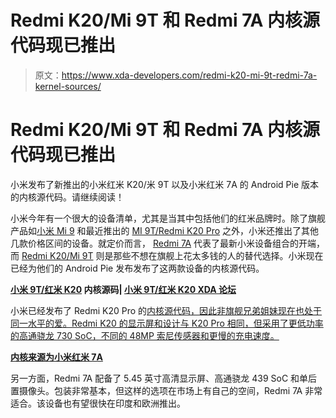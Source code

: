# Redmi K20/Mi 9T 和 Redmi 7A 内核源代码现已推出

> 原文：<https://www.xda-developers.com/redmi-k20-mi-9t-redmi-7a-kernel-sources/>

# Redmi K20/Mi 9T 和 Redmi 7A 内核源代码现已推出

小米发布了新推出的小米红米 K20/米 9T 以及小米红米 7A 的 Android Pie 版本的内核源代码。请继续阅读！

小米今年有一个很大的设备清单，尤其是当其中包括他们的红米品牌时。除了旗舰产品如[小米 Mi 9](https://www.xda-developers.com/xiaomi-mi-9-review/) 和最近推出的 [MI 9T/Redmi K20 Pro](https://www.xda-developers.com/xiaomi-redmi-k20-pro-launch-china/) 之外，小米还推出了其他几款价格区间的设备。就定价而言， [Redmi 7A](https://www.xda-developers.com/xiaomi-redmi-7a-k20/) 代表了最新小米设备组合的开端，而 [Redmi K20/Mi 9T](https://www.xda-developers.com/xiaomi-redmi-k20-pro-launch-china/) 则是那些不想在旗舰上花太多钱的人的替代选择。小米现在已经为他们的 Android Pie 发布发布了这两款设备的内核源代码。

**[小米 9T/红米 K20](https://github.com/MiCode/Xiaomi_Kernel_OpenSource/tree/davinci-p-oss) 内核源码| [小米 9T/红米 K20 XDA 论坛](https://forum.xda-developers.com/mi-9t)**

小米已经发布了 Redmi K20 Pro 的[内核源代码，因此非旗舰兄弟姐妹现在也处于同一水平的爱。Redmi K20 的显示屏和设计与 K20 Pro 相同，但采用了更低功率的高通骁龙 730 SoC，不同的 48MP 索尼传感器和更慢的充电速度。](https://www.xda-developers.com/redmi-k20-pro-5g-xiaomi-mi-mix-3-kernel-sources/)

**[内核来源为小米红米 7A](https://github.com/MiCode/Xiaomi_Kernel_OpenSource/tree/pine-p-oss)**

另一方面，Redmi 7A 配备了 5.45 英寸高清显示屏、高通骁龙 439 SoC 和单后置摄像头。包装非常基本，但这样的选项在市场上有自己的空间，Redmi 7A 非常适合。该设备也有望很快在印度和欧洲推出。